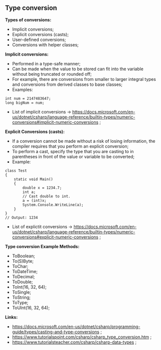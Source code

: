 ## Type conversion

**Types of conversions:**

- Implicit conversions;
- Explicit conversions (casts);
- User-defined conversions;
- Conversions with helper classes;

**Implicit conversions:**

- Performed in a type-safe manner;
- Can be made when the value to be stored can fit into the variable without being truncated or rounded off;
- For example, there are conversions from smaller to larger integral types and conversions from derived classes to base classes;
- Examples:

```
int num = 2147483647;
long bigNum = num;
```

- List of implicit conversions -> https://docs.microsoft.com/en-us/dotnet/csharp/language-reference/builtin-types/numeric-conversions#implicit-numeric-conversions ;

**Explicit Conversions (casts):**

- If a conversion cannot be made without a risk of losing information, the compiler requires that you perform an explicit conversion;
- To perform a cast, specify the type that you are casting to in parentheses in front of the value or variable to be converted;
- Example:

```
class Test
{
    static void Main()
    {
        double x = 1234.7;
        int a;
        // Cast double to int.
        a = (int)x;
        System.Console.WriteLine(a);
    }
}
// Output: 1234
```

- List of explictit conversions -> https://docs.microsoft.com/en-us/dotnet/csharp/language-reference/builtin-types/numeric-conversions#explicit-numeric-conversions ;

**Type conversion Example Methods:**

- ToBoolean;
- To(S)Byte;
- ToChar;
- ToDateTime;
- ToDecimal;
- ToDouble;
- ToInt(16, 32, 64);
- ToSingle;
- ToString;
- ToType;
- ToUInt(16, 32, 64);

**Links:**

- https://docs.microsoft.com/en-us/dotnet/csharp/programming-guide/types/casting-and-type-conversions ;
- https://www.tutorialspoint.com/csharp/csharp_type_conversion.htm ;
- https://www.tutorialsteacher.com/csharp/csharp-data-types ;